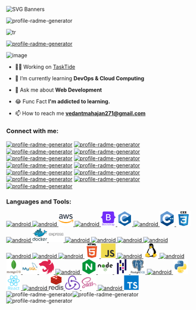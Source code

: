 

![SVG Banners](https://svg-banners.vercel.app/api?type=glitch&text1=Vedant%20Mahajan&text2=💖%20A%20Passionate%20Coder,Developer%20and%20Debugger&width=900&height=400)


<img height="auto" src="https://komarev.com/ghpvc/?username=Vedant817&label=Profile%20views&color=0e75b6&style=flat" alt="profile-radme-generator" />



<p align="left"> <img width="900" height="110" src="https://readme-jokes.vercel.app/api" alt ="tr"/> </p>



<p align="left"> <a href="https://twitter.com/Vedant817" target="blank"><img src="https://img.shields.io/twitter/follow/Vedant817?logo=twitter&style=for-the-badge" alt="profile-radme-generator" /></a> </p>



<p align="left"> <img height="auto" src="https://github-profile-trophy.vercel.app/?username=Vedant817&theme=dracula&column=6&no-frame=false&no-bg=true&margin-w=19&margin-h=19" alt="image" /> </p>

- 💪🏼 Working on [TaskTide](https://github.com/Vedant817/TaskTide)

- 🌱 I’m currently learning **DevOps & Cloud Computing**

- 💬 Ask me about **Web Development**

- 😂 Func Fact **I'm addicted to learning.**

- 📫 How to reach me **vedantmahajan271@gmail.com**

<h3 align="left">Connect with me:</h3> <p align="left"> <a href="https://github.com/Vedant817" target="blank"><img align="center" src=https://raw.githubusercontent.com/rahuldkjain/github-profile-readme-generator/master/src/images/icons/Social/github.svg alt="profile-radme-generator" height="30" width="40" /></a> <a href="https://dev.to/vedant817" target="blank"><img align="center" src=https://raw.githubusercontent.com/rahuldkjain/github-profile-readme-generator/master/src/images/icons/Social/devto.svg alt="profile-radme-generator" height="30" width="40" /></a> <a href="https://linkedin.com/in/vedant-mahajan-051b66170" target="blank"><img align="center" src=https://raw.githubusercontent.com/rahuldkjain/github-profile-readme-generator/master/src/images/icons/Social/linked-in-alt.svg alt="profile-radme-generator" height="30" width="40" /></a> <a href="https://codepen.io/Vedant-Mahajan" target="blank"><img align="center" src=https://raw.githubusercontent.com/rahuldkjain/github-profile-readme-generator/master/src/images/icons/Social/codepen.svg alt="profile-radme-generator" height="30" width="40" /></a> <a href="https://stackoverflow.com/users/21159428" target="blank"><img align="center" src=https://raw.githubusercontent.com/rahuldkjain/github-profile-readme-generator/master/src/images/icons/Social/stack-overflow.svg alt="profile-radme-generator" height="30" width="40" /></a> <a href="https://kaggle.com/vedant817" target="blank"><img align="center" src=https://raw.githubusercontent.com/rahuldkjain/github-profile-readme-generator/master/src/images/icons/Social/kaggle.svg alt="profile-radme-generator" height="30" width="40" /></a> <a href="https://codesandbox.com/vedantmahajan271" target="blank"><img align="center" src=https://raw.githubusercontent.com/rahuldkjain/github-profile-readme-generator/master/src/images/icons/Social/codesandbox.svg alt="profile-radme-generator" height="30" width="40" /></a> <a href="https://fb.com/vedant.mahajan.96558" target="blank"><img align="center" src=https://raw.githubusercontent.com/rahuldkjain/github-profile-readme-generator/master/src/images/icons/Social/facebook.svg alt="profile-radme-generator" height="30" width="40" /></a> <a href="https://instagram.com/vedant_31_14" target="blank"><img align="center" src=https://raw.githubusercontent.com/rahuldkjain/github-profile-readme-generator/master/src/images/icons/Social/instagram.svg alt="profile-radme-generator" height="30" width="40" /></a> <a href="https://twitter.com/Vedant817" target="blank"><img align="center" src=https://raw.githubusercontent.com/rahuldkjain/github-profile-readme-generator/master/src/images/icons/Social/twitter.svg alt="profile-radme-generator" height="30" width="40" /></a> <a href="https://medium.com/@vedantmahajan271" target="blank"><img align="center" src=https://raw.githubusercontent.com/rahuldkjain/github-profile-readme-generator/master/src/images/icons/Social/medium.svg alt="profile-radme-generator" height="30" width="40" /></a> <a href="https://www.leetcode.com/Vedant817" target="blank"><img align="center" src=https://raw.githubusercontent.com/rahuldkjain/github-profile-readme-generator/master/src/images/icons/Social/leet-code.svg alt="profile-radme-generator" height="30" width="40" /></a> <a href="https://discord.gg/.vedantmahajan" target="blank"><img align="center" src=https://raw.githubusercontent.com/rahuldkjain/github-profile-readme-generator/master/src/images/icons/Social/discord.svg alt="profile-radme-generator" height="30" width="40" /></a> </p>

<h3 align="left">Languages and Tools:</h3> <p align="left"> <a href=https://appwrite.io target="_blank" rel="noreferrer"> <img src=https://www.vectorlogo.zone/logos/appwriteio/appwriteio-icon.svg alt="android" width="40" height="40"/> </a> <a href=https://www.arduino.cc/ target="_blank" rel="noreferrer"> <img src=https://cdn.worldvectorlogo.com/logos/arduino-1.svg alt="android" width="40" height="40"/> </a> <a href=https://aws.amazon.com target="_blank" rel="noreferrer"> <img src=https://raw.githubusercontent.com/devicons/devicon/master/icons/amazonwebservices/amazonwebservices-original-wordmark.svg alt="android" width="40" height="40"/> </a> <a href=https://www.gnu.org/software/bash/ target="_blank" rel="noreferrer"> <img src=https://www.vectorlogo.zone/logos/gnu_bash/gnu_bash-icon.svg alt="android" width="40" height="40"/> </a> <a href=https://getbootstrap.com target="_blank" rel="noreferrer"> <img src=https://raw.githubusercontent.com/devicons/devicon/master/icons/bootstrap/bootstrap-plain-wordmark.svg alt="android" width="40" height="40"/> </a> <a href=https://www.cprogramming.com/ target="_blank" rel="noreferrer"> <img src=https://raw.githubusercontent.com/devicons/devicon/master/icons/c/c-original.svg alt="android" width="40" height="40"/> </a> <a href=https://www.chartjs.org target="_blank" rel="noreferrer"> <img src=https://www.chartjs.org/media/logo-title.svg alt="android" width="40" height="40"/> </a> <a href=https://www.w3schools.com/cpp/ target="_blank" rel="noreferrer"> <img src=https://raw.githubusercontent.com/devicons/devicon/master/icons/cplusplus/cplusplus-original.svg alt="android" width="40" height="40"/> </a> <a href=https://www.w3schools.com/css/ target="_blank" rel="noreferrer"> <img src=https://raw.githubusercontent.com/devicons/devicon/master/icons/css3/css3-original-wordmark.svg alt="android" width="40" height="40"/> </a> <a href=https://dart.dev target="_blank" rel="noreferrer"> <img src=https://www.vectorlogo.zone/logos/dartlang/dartlang-icon.svg alt="android" width="40" height="40"/> </a> <a href=https://www.docker.com/ target="_blank" rel="noreferrer"> <img src=https://raw.githubusercontent.com/devicons/devicon/master/icons/docker/docker-original-wordmark.svg alt="android" width="40" height="40"/> </a> <a href=https://expressjs.com target="_blank" rel="noreferrer"> <img src=https://raw.githubusercontent.com/devicons/devicon/master/icons/express/express-original-wordmark.svg alt="android" width="40" height="40"/> </a> <a href=https://www.figma.com/ target="_blank" rel="noreferrer"> <img src=https://www.vectorlogo.zone/logos/figma/figma-icon.svg alt="android" width="40" height="40"/> </a> <a href=https://firebase.google.com/ target="_blank" rel="noreferrer"> <img src=https://www.vectorlogo.zone/logos/firebase/firebase-icon.svg alt="android" width="40" height="40"/> </a> <a href=https://flask.palletsprojects.com/ target="_blank" rel="noreferrer"> <img src=https://www.vectorlogo.zone/logos/pocoo_flask/pocoo_flask-icon.svg alt="android" width="40" height="40"/> </a> <a href=https://flutter.dev target="_blank" rel="noreferrer"> <img src=https://www.vectorlogo.zone/logos/flutterio/flutterio-icon.svg alt="android" width="40" height="40"/> </a> <a href=https://www.framer.com/ target="_blank" rel="noreferrer"> <img src=https://www.vectorlogo.zone/logos/framer/framer-icon.svg alt="android" width="40" height="40"/> </a> <a href=https://git-scm.com/ target="_blank" rel="noreferrer"> <img src=https://www.vectorlogo.zone/logos/git-scm/git-scm-icon.svg alt="android" width="40" height="40"/> </a> <a href=https://graphql.org target="_blank" rel="noreferrer"> <img src=https://www.vectorlogo.zone/logos/graphql/graphql-icon.svg alt="android" width="40" height="40"/> </a> <a href=https://www.w3.org/html/ target="_blank" rel="noreferrer"> <img src=https://raw.githubusercontent.com/devicons/devicon/master/icons/html5/html5-original-wordmark.svg alt="android" width="40" height="40"/> </a> <a href=https://developer.mozilla.org/en-US/docs/Web/JavaScript target="_blank" rel="noreferrer"> <img src=https://raw.githubusercontent.com/devicons/devicon/master/icons/javascript/javascript-original.svg alt="android" width="40" height="40"/> </a> <a href=https://kubernetes.io target="_blank" rel="noreferrer"> <img src=https://www.vectorlogo.zone/logos/kubernetes/kubernetes-icon.svg alt="android" width="40" height="40"/> </a> <a href=https://www.linux.org/ target="_blank" rel="noreferrer"> <img src=https://raw.githubusercontent.com/devicons/devicon/master/icons/linux/linux-original.svg alt="android" width="40" height="40"/> </a> <a href=https://www.mathworks.com/ target="_blank" rel="noreferrer"> <img src=https://upload.wikimedia.org/wikipedia/commons/2/21/Matlab_Logo.png alt="android" width="40" height="40"/> </a> <a href=https://www.mongodb.com/ target="_blank" rel="noreferrer"> <img src=https://raw.githubusercontent.com/devicons/devicon/master/icons/mongodb/mongodb-original-wordmark.svg alt="android" width="40" height="40"/> </a> <a href=https://www.mysql.com/ target="_blank" rel="noreferrer"> <img src=https://raw.githubusercontent.com/devicons/devicon/master/icons/mysql/mysql-original-wordmark.svg alt="android" width="40" height="40"/> </a> <a href=https://nestjs.com/ target="_blank" rel="noreferrer"> <img src=https://raw.githubusercontent.com/devicons/devicon/master/icons/nestjs/nestjs-plain.svg alt="android" width="40" height="40"/> </a> <a href=https://nextjs.org/ target="_blank" rel="noreferrer"> <img src=https://cdn.worldvectorlogo.com/logos/nextjs-2.svg alt="android" width="40" height="40"/> </a> <a href=https://www.nginx.com target="_blank" rel="noreferrer"> <img src=https://raw.githubusercontent.com/devicons/devicon/master/icons/nginx/nginx-original.svg alt="android" width="40" height="40"/> </a> <a href=https://nodejs.org target="_blank" rel="noreferrer"> <img src=https://raw.githubusercontent.com/devicons/devicon/master/icons/nodejs/nodejs-original-wordmark.svg alt="android" width="40" height="40"/> </a> <a href=https://pandas.pydata.org/ target="_blank" rel="noreferrer"> <img src=https://raw.githubusercontent.com/devicons/devicon/2ae2a900d2f041da66e950e4d48052658d850630/icons/pandas/pandas-original.svg alt="android" width="40" height="40"/> </a> <a href=https://www.postgresql.org target="_blank" rel="noreferrer"> <img src=https://raw.githubusercontent.com/devicons/devicon/master/icons/postgresql/postgresql-original-wordmark.svg alt="android" width="40" height="40"/> </a> <a href=https://postman.com target="_blank" rel="noreferrer"> <img src=https://www.vectorlogo.zone/logos/getpostman/getpostman-icon.svg alt="android" width="40" height="40"/> </a> <a href=https://www.python.org target="_blank" rel="noreferrer"> <img src=https://raw.githubusercontent.com/devicons/devicon/master/icons/python/python-original.svg alt="android" width="40" height="40"/> </a> <a href=https://reactjs.org/ target="_blank" rel="noreferrer"> <img src=https://raw.githubusercontent.com/devicons/devicon/master/icons/react/react-original-wordmark.svg alt="android" width="40" height="40"/> </a> <a href=https://reactnative.dev/ target="_blank" rel="noreferrer"> <img src=https://reactnative.dev/img/header_logo.svg alt="android" width="40" height="40"/> </a> <a href=https://redis.io target="_blank" rel="noreferrer"> <img src=https://raw.githubusercontent.com/devicons/devicon/master/icons/redis/redis-original-wordmark.svg alt="android" width="40" height="40"/> </a> <a href=https://redux.js.org target="_blank" rel="noreferrer"> <img src=https://raw.githubusercontent.com/devicons/devicon/master/icons/redux/redux-original.svg alt="android" width="40" height="40"/> </a> <a href=https://sass-lang.com target="_blank" rel="noreferrer"> <img src=https://raw.githubusercontent.com/devicons/devicon/master/icons/sass/sass-original.svg alt="android" width="40" height="40"/> </a> <a href=https://seaborn.pydata.org/ target="_blank" rel="noreferrer"> <img src=https://seaborn.pydata.org/_images/logo-mark-lightbg.svg alt="android" width="40" height="40"/> </a> <a href=https://www.typescriptlang.org/ target="_blank" rel="noreferrer"> <img src=https://raw.githubusercontent.com/devicons/devicon/master/icons/typescript/typescript-original.svg alt="android" width="40" height="40"/> </a>



<img align="left" height="auto" width={300} src="https://github-readme-stats.vercel.app/api?username=Vedant817&show_icons=true&theme=tokyonight&locale=en&hide_border=false" alt="profile-radme-generator" />



<img align="left" height="auto" width={300} src="https://github-readme-streak-stats.herokuapp.com/?user=Vedant817&theme=cobalt&mode=daily&hide_border=false&locale=en" alt="profile-radme-generator" />



<img align="left" height="auto" width={300} src="https://github-readme-stats.vercel.app/api/top-langs/?username=Vedant817&theme=tokyonight&hide_border=false" alt="profile-radme-generator" />
